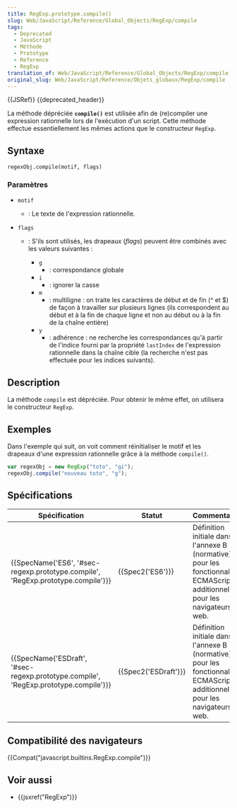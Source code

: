 ```yaml
---
title: RegExp.prototype.compile()
slug: Web/JavaScript/Reference/Global_Objects/RegExp/compile
tags:
  - Deprecated
  - JavaScript
  - Méthode
  - Prototype
  - Reference
  - RegExp
translation_of: Web/JavaScript/Reference/Global_Objects/RegExp/compile
original_slug: Web/JavaScript/Reference/Objets_globaux/RegExp/compile
---
```

{{JSRef}} {{deprecated_header}}

La méthode dépréciée **`compile()`** est utilisée afin de (re)compiler une expression rationnelle lors de l'exécution d'un script. Cette méthode effectue essentiellement les mêmes actions que le constructeur `RegExp`.

## Syntaxe

    regexObj.compile(motif, flags)

### Paramètres

- `motif`
  - : Le texte de l'expression rationnelle.
- `flags`

  - : S'ils sont utilisés, les drapeaux (_flags_) peuvent être combinés avec les valeurs suivantes :

    - `g`
      - : correspondance globale
    - `i`
      - : ignorer la casse
    - `m`
      - : multiligne : on traite les caractères de début et de fin (^ et $) de façon à travailler sur plusieurs lignes (ils correspondent au début et à la fin de chaque ligne et non au début ou à la fin de la chaîne entière)
    - `y`
      - : adhérence : ne recherche les correspondances qu'à partir de l'indice fourni par la propriété `lastIndex` de l'expression rationnelle dans la chaîne cible (la recherche n'est pas effectuée pour les indices suivants).

## Description

La méthode `compile` est dépréciée. Pour obtenir le même effet, on utilisera le constructeur `RegExp`.

## Exemples

Dans l'exemple qui suit, on voit comment réinitialiser le motif et les drapeaux d'une expression rationnelle grâce à  la méthode `compile()`.

```js
var regexObj = new RegExp("toto", "gi");
regexObj.compile("nouveau toto", "g");
```

## Spécifications

| Spécification                                                                                                    | Statut                       | Commentaires                                                                                                                 |
| ---------------------------------------------------------------------------------------------------------------- | ---------------------------- | ---------------------------------------------------------------------------------------------------------------------------- |
| {{SpecName('ES6', '#sec-regexp.prototype.compile', 'RegExp.prototype.compile')}}     | {{Spec2('ES6')}}         | Définition initiale dans l'annexe B (normative) pour les fonctionnalités ECMAScript additionnelles pour les navigateurs web. |
| {{SpecName('ESDraft', '#sec-regexp.prototype.compile', 'RegExp.prototype.compile')}} | {{Spec2('ESDraft')}} | Définition initiale dans l'annexe B (normative) pour les fonctionnalités ECMAScript additionnelles pour les navigateurs web. |

## Compatibilité des navigateurs

{{Compat("javascript.builtins.RegExp.compile")}}

## Voir aussi

- {{jsxref("RegExp")}}
